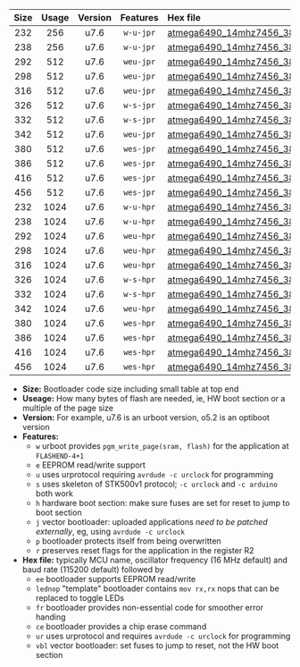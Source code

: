 |Size|Usage|Version|Features|Hex file|
|:-:|:-:|:-:|:-:|:--|
|232|256|u7.6|`w-u-jpr`|[atmega6490_14mhz7456_38400bps_ur_vbl.hex](https://raw.githubusercontent.com/stefanrueger/urboot/main//atmega6490_14mhz7456_38400bps_ur_vbl.hex)|
|238|256|u7.6|`w-u-jpr`|[atmega6490_14mhz7456_38400bps_lednop_ur_vbl.hex](https://raw.githubusercontent.com/stefanrueger/urboot/main//atmega6490_14mhz7456_38400bps_lednop_ur_vbl.hex)|
|292|512|u7.6|`weu-jpr`|[atmega6490_14mhz7456_38400bps_ee_ur_vbl.hex](https://raw.githubusercontent.com/stefanrueger/urboot/main//atmega6490_14mhz7456_38400bps_ee_ur_vbl.hex)|
|298|512|u7.6|`weu-jpr`|[atmega6490_14mhz7456_38400bps_ee_lednop_ur_vbl.hex](https://raw.githubusercontent.com/stefanrueger/urboot/main//atmega6490_14mhz7456_38400bps_ee_lednop_ur_vbl.hex)|
|316|512|u7.6|`weu-jpr`|[atmega6490_14mhz7456_38400bps_ee_lednop_fr_ur_vbl.hex](https://raw.githubusercontent.com/stefanrueger/urboot/main//atmega6490_14mhz7456_38400bps_ee_lednop_fr_ur_vbl.hex)|
|326|512|u7.6|`w-s-jpr`|[atmega6490_14mhz7456_38400bps_vbl.hex](https://raw.githubusercontent.com/stefanrueger/urboot/main//atmega6490_14mhz7456_38400bps_vbl.hex)|
|332|512|u7.6|`w-s-jpr`|[atmega6490_14mhz7456_38400bps_lednop_vbl.hex](https://raw.githubusercontent.com/stefanrueger/urboot/main//atmega6490_14mhz7456_38400bps_lednop_vbl.hex)|
|342|512|u7.6|`weu-jpr`|[atmega6490_14mhz7456_38400bps_ee_lednop_fr_ce_ur_vbl.hex](https://raw.githubusercontent.com/stefanrueger/urboot/main//atmega6490_14mhz7456_38400bps_ee_lednop_fr_ce_ur_vbl.hex)|
|380|512|u7.6|`wes-jpr`|[atmega6490_14mhz7456_38400bps_ee_vbl.hex](https://raw.githubusercontent.com/stefanrueger/urboot/main//atmega6490_14mhz7456_38400bps_ee_vbl.hex)|
|386|512|u7.6|`wes-jpr`|[atmega6490_14mhz7456_38400bps_ee_lednop_vbl.hex](https://raw.githubusercontent.com/stefanrueger/urboot/main//atmega6490_14mhz7456_38400bps_ee_lednop_vbl.hex)|
|416|512|u7.6|`wes-jpr`|[atmega6490_14mhz7456_38400bps_ee_lednop_fr_vbl.hex](https://raw.githubusercontent.com/stefanrueger/urboot/main//atmega6490_14mhz7456_38400bps_ee_lednop_fr_vbl.hex)|
|456|512|u7.6|`wes-jpr`|[atmega6490_14mhz7456_38400bps_ee_lednop_fr_ce_vbl.hex](https://raw.githubusercontent.com/stefanrueger/urboot/main//atmega6490_14mhz7456_38400bps_ee_lednop_fr_ce_vbl.hex)|
|232|1024|u7.6|`w-u-hpr`|[atmega6490_14mhz7456_38400bps_ur.hex](https://raw.githubusercontent.com/stefanrueger/urboot/main//atmega6490_14mhz7456_38400bps_ur.hex)|
|238|1024|u7.6|`w-u-hpr`|[atmega6490_14mhz7456_38400bps_lednop_ur.hex](https://raw.githubusercontent.com/stefanrueger/urboot/main//atmega6490_14mhz7456_38400bps_lednop_ur.hex)|
|292|1024|u7.6|`weu-hpr`|[atmega6490_14mhz7456_38400bps_ee_ur.hex](https://raw.githubusercontent.com/stefanrueger/urboot/main//atmega6490_14mhz7456_38400bps_ee_ur.hex)|
|298|1024|u7.6|`weu-hpr`|[atmega6490_14mhz7456_38400bps_ee_lednop_ur.hex](https://raw.githubusercontent.com/stefanrueger/urboot/main//atmega6490_14mhz7456_38400bps_ee_lednop_ur.hex)|
|316|1024|u7.6|`weu-hpr`|[atmega6490_14mhz7456_38400bps_ee_lednop_fr_ur.hex](https://raw.githubusercontent.com/stefanrueger/urboot/main//atmega6490_14mhz7456_38400bps_ee_lednop_fr_ur.hex)|
|326|1024|u7.6|`w-s-hpr`|[atmega6490_14mhz7456_38400bps.hex](https://raw.githubusercontent.com/stefanrueger/urboot/main//atmega6490_14mhz7456_38400bps.hex)|
|332|1024|u7.6|`w-s-hpr`|[atmega6490_14mhz7456_38400bps_lednop.hex](https://raw.githubusercontent.com/stefanrueger/urboot/main//atmega6490_14mhz7456_38400bps_lednop.hex)|
|342|1024|u7.6|`weu-hpr`|[atmega6490_14mhz7456_38400bps_ee_lednop_fr_ce_ur.hex](https://raw.githubusercontent.com/stefanrueger/urboot/main//atmega6490_14mhz7456_38400bps_ee_lednop_fr_ce_ur.hex)|
|380|1024|u7.6|`wes-hpr`|[atmega6490_14mhz7456_38400bps_ee.hex](https://raw.githubusercontent.com/stefanrueger/urboot/main//atmega6490_14mhz7456_38400bps_ee.hex)|
|386|1024|u7.6|`wes-hpr`|[atmega6490_14mhz7456_38400bps_ee_lednop.hex](https://raw.githubusercontent.com/stefanrueger/urboot/main//atmega6490_14mhz7456_38400bps_ee_lednop.hex)|
|416|1024|u7.6|`wes-hpr`|[atmega6490_14mhz7456_38400bps_ee_lednop_fr.hex](https://raw.githubusercontent.com/stefanrueger/urboot/main//atmega6490_14mhz7456_38400bps_ee_lednop_fr.hex)|
|456|1024|u7.6|`wes-hpr`|[atmega6490_14mhz7456_38400bps_ee_lednop_fr_ce.hex](https://raw.githubusercontent.com/stefanrueger/urboot/main//atmega6490_14mhz7456_38400bps_ee_lednop_fr_ce.hex)|

- **Size:** Bootloader code size including small table at top end
- **Useage:** How many bytes of flash are needed, ie, HW boot section or a multiple of the page size
- **Version:** For example, u7.6 is an urboot version, o5.2 is an optiboot version
- **Features:**
  + `w` urboot provides `pgm_write_page(sram, flash)` for the application at `FLASHEND-4+1`
  + `e` EEPROM read/write support
  + `u` uses urprotocol requiring `avrdude -c urclock` for programming
  + `s` uses skeleton of STK500v1 protocol; `-c urclock` and `-c arduino` both work
  + `h` hardware boot section: make sure fuses are set for reset to jump to boot section
  + `j` vector bootloader: uploaded applications *need to be patched externally*, eg, using `avrdude -c urclock`
  + `p` bootloader protects itself from being overwritten
  + `r` preserves reset flags for the application in the register R2
- **Hex file:** typically MCU name, oscillator frequency (16 MHz default) and baud rate (115200 default) followed by
  + `ee` bootloader supports EEPROM read/write
  + `lednop` "template" bootloader contains `mov rx,rx` nops that can be replaced to toggle LEDs
  + `fr` bootloader provides non-essential code for smoother error handing
  + `ce` bootloader provides a chip erase command
  + `ur` uses urprotocol and requires `avrdude -c urclock` for programming
  + `vbl` vector bootloader: set fuses to jump to reset, not the HW boot section

